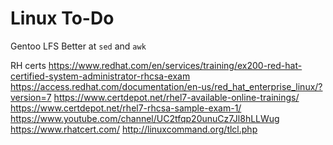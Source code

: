 # Linux To-Do

Gentoo
LFS
Better at `sed` and `awk`

RH certs
https://www.redhat.com/en/services/training/ex200-red-hat-certified-system-administrator-rhcsa-exam
https://access.redhat.com/documentation/en-us/red_hat_enterprise_linux/?version=7
https://www.certdepot.net/rhel7-available-online-trainings/
https://www.certdepot.net/rhel7-rhcsa-sample-exam-1/
https://www.youtube.com/channel/UC2tfqp20unuCz7Jl8hLLWug
https://www.rhatcert.com/
http://linuxcommand.org/tlcl.php